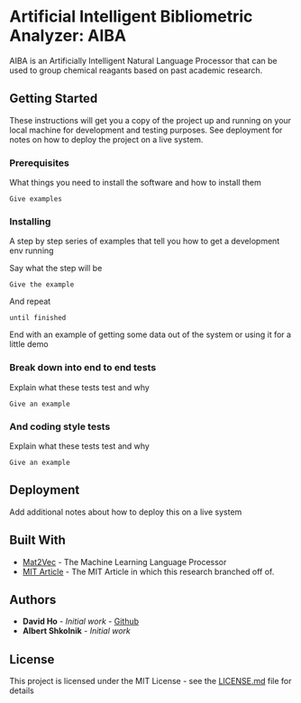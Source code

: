 # Artificial Intelligent Bibliometric Analyzer: AIBA

AIBA is an Artificially Intelligent Natural Language Processor that can be used to group chemical reagants based on past academic research.

## Getting Started

These instructions will get you a copy of the project up and running on your local machine for development and testing purposes. See deployment for notes on how to deploy the project on a live system.

### Prerequisites

What things you need to install the software and how to install them

```
Give examples
```

### Installing

A step by step series of examples that tell you how to get a development env running

Say what the step will be

```
Give the example
```

And repeat

```
until finished
```

End with an example of getting some data out of the system or using it for a little demo


### Break down into end to end tests

Explain what these tests test and why

```
Give an example
```

### And coding style tests

Explain what these tests test and why

```
Give an example
```

## Deployment

Add additional notes about how to deploy this on a live system

## Built With

* [Mat2Vec](https://github.com/materialsintelligence/mat2vec) - The Machine Learning Language Processor
* [MIT Article](https://www.nature.com/articles/s41586-019-1335-8#Sec9) - The MIT Article in which this research branched off of.

## Authors

* **David Ho** - *Initial work* - [Github](https://github.com/davidhodev)
* **Albert Shkolnik** - *Initial work*

## License

This project is licensed under the MIT License - see the [LICENSE.md](LICENSE.md) file for details
